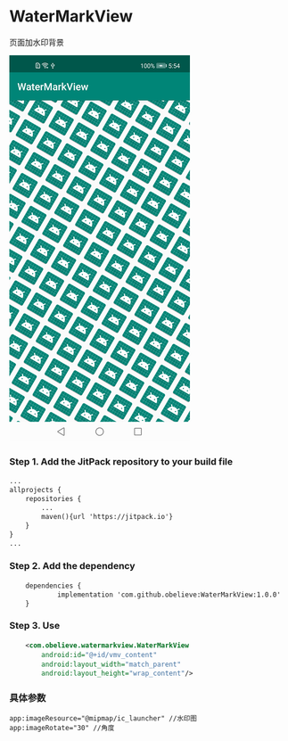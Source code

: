 # WaterMarkView
页面加水印背景

![image](https://github.com/obelieve/WaterMarkView/blob/master/screenshots/screenshot.png)


### Step 1. Add the JitPack repository to your build file
```
...
allprojects {
    repositories {
        ...
        maven(){url 'https://jitpack.io'}
    }
}
...
```
### Step 2. Add the dependency
```
	dependencies {
	        implementation 'com.github.obelieve:WaterMarkView:1.0.0'
	}
```

### Step 3. Use
```xml
    <com.obelieve.watermarkview.WaterMarkView
        android:id="@+id/vmv_content"
        android:layout_width="match_parent"
        android:layout_height="wrap_content"/>
```
### 具体参数
```xml
app:imageResource="@mipmap/ic_launcher" //水印图
app:imageRotate="30" //角度
```
